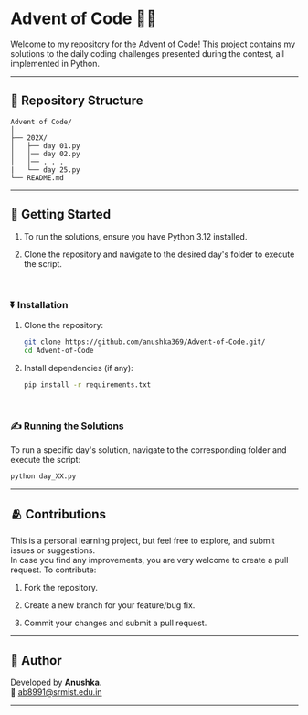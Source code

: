# Advent of Code 👩‍💻

Welcome to my repository for the Advent of Code! This project contains my solutions to the daily coding challenges presented during the contest, all implemented in Python. 

---

## 📁 Repository Structure

```
Advent of Code/
│
├── 202X/
│   ├── day 01.py
│   │── day 02.py
│   │── . . .
|   └── day 25.py
└── README.md
```

---

## 🌱 Getting Started

1. To run the solutions, ensure you have Python 3.12 installed.
 
2. Clone the repository and navigate to the desired day's folder to execute the script.

<br>

### ⏬ Installation

1. Clone the repository:
   ```bash
   git clone https://github.com/anushka369/Advent-of-Code.git/
   cd Advent-of-Code
   ```

2. Install dependencies (if any):
   ```bash
   pip install -r requirements.txt
   ```

<br>

### ✍ Running the Solutions

To run a specific day's solution, navigate to the corresponding folder and execute the script:
```bash
python day_XX.py
```

---

## 🫂 Contributions

This is a personal learning project, but feel free to explore, and submit issues or suggestions.
<br> In case you find any improvements, you are very welcome to create a pull request. To contribute:

1. Fork the repository.

2. Create a new branch for your feature/bug fix.

3. Commit your changes and submit a pull request.

---

## 📍 Author

Developed by **Anushka**. <br>
📧 [ab8991@srmist.edu.in](mailto:ab8991@srmist.edu.in)

---
